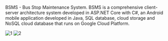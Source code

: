 BSMS - Bus Stop Maintenance System.
BSMS is a comprehensive client-server architecture system developed in ASP.NET Core with C#,
an Android mobile application developed in Java, SQL database,
cloud storage and NoSQL cloud database that runs on Google Cloud Platform.

![1](https://github.com/GrigoryLunev/BSMS_Android_mobile_application/assets/30550611/f496fed0-aa54-48bd-a76c-8685c8099da0)    ![2](https://github.com/GrigoryLunev/BSMS_Android_mobile_application/assets/30550611/a526bee0-d478-41b7-a68a-c49175a181ea)
